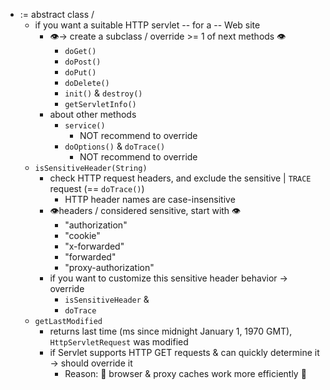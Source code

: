 * := abstract class / 
  * if you want a suitable HTTP servlet -- for a -- Web site
    * 👁️-> create a subclass / override >= 1 of next methods 👁️
      * `doGet()`
      * `doPost()`
      * `doPut()`
      * `doDelete()`
      * `init()` & `destroy()`
      * `getServletInfo()`
    * about other methods
      * `service()`
        * NOT recommend to override
      * `doOptions()` & `doTrace()`
        * NOT recommend to override
  * `isSensitiveHeader(String)`
    * check HTTP request headers, and exclude the sensitive | `TRACE` request (== `doTrace()`)
      * HTTP header names are case-insensitive
    * 👁️headers / considered sensitive, start with 👁️
      * "authorization"
      * "cookie"
      * "x-forwarded"
      * "forwarded"
      * "proxy-authorization"
    * if you want to customize this sensitive header behavior -> override
      * `isSensitiveHeader` &
      * `doTrace`
  * `getLastModified`
    * returns last time (ms since midnight January 1, 1970 GMT), `HttpServletRequest` was modified
    * if Servlet supports HTTP GET requests & can quickly determine it -> should override it
      * Reason: 🧠 browser & proxy caches work more efficiently 🧠